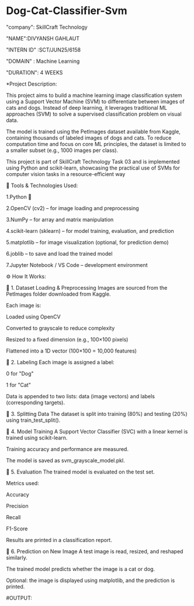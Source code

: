 # Dog-Cat-Classifier-Svm

"company": SkillCraft Technology

"NAME":DIVYANSH GAHLAUT

"INTERN ID" :SCT/JUN25/6158

"DOMAIN" :  Machine Learning

"DURATION": 4 WEEKS

*Project Description:

This project aims to build a machine learning image classification system using a Support Vector Machine (SVM) to differentiate between images of cats and dogs. Instead of deep learning, it leverages traditional ML approaches (SVM) to solve a supervised classification problem on visual data.

The model is trained using the PetImages dataset available from Kaggle, containing thousands of labeled images of dogs and cats. To reduce computation time and focus on core ML principles, the dataset is limited to a smaller subset (e.g., 1000 images per class).

This project is part of SkillCraft Technology Task 03 and is implemented using Python and scikit-learn, showcasing the practical use of SVMs for computer vision tasks in a resource-efficient way

🧰 Tools & Technologies Used:

1.Python 🐍

2.OpenCV (cv2) – for image loading and preprocessing

3.NumPy – for array and matrix manipulation

4.scikit-learn (sklearn) – for model training, evaluation, and prediction

5.matplotlib – for image visualization (optional, for prediction demo)

6.joblib – to save and load the trained model

7.Jupyter Notebook / VS Code – development environment

⚙️ How It Works:

🔹 1. Dataset Loading & Preprocessing
Images are sourced from the PetImages folder downloaded from Kaggle.

Each image is:

Loaded using OpenCV

Converted to grayscale to reduce complexity

Resized to a fixed dimension (e.g., 100×100 pixels)

Flattened into a 1D vector (100×100 = 10,000 features)

🔹 2. Labeling
Each image is assigned a label:

0 for "Dog"

1 for "Cat"

Data is appended to two lists: data (image vectors) and labels (corresponding targets).

🔹 3. Splitting Data
The dataset is split into training (80%) and testing (20%) using train_test_split().

🔹 4. Model Training
A Support Vector Classifier (SVC) with a linear kernel is trained using scikit-learn.

Training accuracy and performance are measured.

The model is saved as svm_grayscale_model.pkl.

🔹 5. Evaluation
The trained model is evaluated on the test set.

Metrics used:

Accuracy

Precision

Recall

F1-Score

Results are printed in a classification report.

🔹 6. Prediction on New Image
A test image is read, resized, and reshaped similarly.

The trained model predicts whether the image is a cat or dog.

Optional: the image is displayed using matplotlib, and the prediction is printed.

#OUTPUT:





